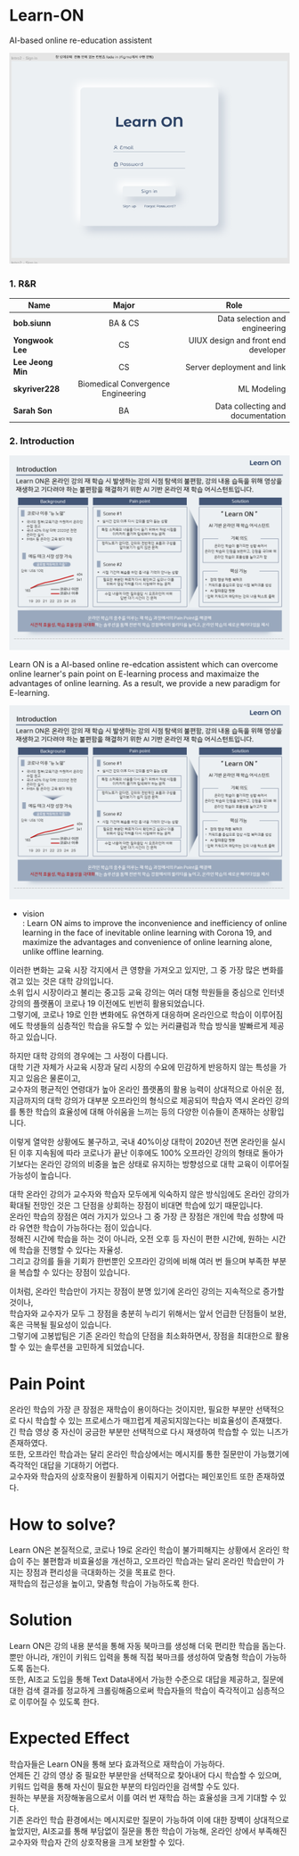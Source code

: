 Learn-ON
==========
AI-based online re-education assistent
 
![ex_screenshot](./readimg/first_page.png)

<h3> 1. R&R </h3>
<div id="about_team">

|  <center>Name</center> |  <center>Major</center> |  <center>Role</center> |
|:--------|:--------:|--------:|
|**bob.siunn** | <center>BA & CS </center> |Data selection and engineering |
|**Yongwook Lee** | <center>CS </center> |UIUX design and front end developer |
|**Lee Jeong Min** | <center>CS </center> |Server deployment and link |
|**skyriver228** | <center>Biomedical Convergence Engineering </center> | ML Modeling |
|**Sarah Son** | <center>BA </center> | Data collecting and documentation |

<h3> 2. Introduction </h3>
<div id="about_Introduction">

![ex_screenshot](./readimg/LearnON_Introduction.PNG)

Learn ON is a AI-based online re-edcation assistent which can overcome online learner's pain point on E-learning process and maximaize the advantages of online learning. As a result, we provide a new paradigm for E-learning.  
  
![ex_screenshot](./readimg/LearnON_Introduction.PNG)  
  
* vision  
: Learn ON aims to improve the inconvenience and inefficiency of online learning in the face of inevitable online learning with Corona 19, and maximize the advantages and convenience of online learning alone, unlike offline learning.  

이러한 변화는 교육 시장 각지에서 큰 영향을 가져오고 있지만, 그 중 가장 많은 변화를 겪고 있는 것은 대학 강의입니다.  
소위 입시 시장이라고 불리는 중고등 교육 강의는 여러 대형 학원들을 중심으로 인터넷 강의의 플랫폼이 코로나 19 이전에도 빈번히 활용되었습니다.  
그렇기에, 코로나 19로 인한 변화에도 유연하게 대응하며 온라인으로 학습이 이루어짐에도 학생들의 심층적인 학습을 유도할 수 있는 커리큘럼과 학습 방식을 발빠르게 제공하고 있습니다.  
  
하지만 대학 강의의 경우에는 그 사정이 다릅니다.  
대학 기관 자체가 사교육 시장과 달리 시장의 수요에 민감하게 반응하지 않는 특성을 가지고 있음은 물론이고,  
교수자의 평균적인 연령대가 높아 온라인 플랫폼의 활용 능력이 상대적으로 아쉬운 점,  
지금까지의 대학 강의가 대부분 오프라인의 형식으로 제공되어 학습자 역시 온라인 강의를 통한 학습의 효율성에 대해 아쉬움을 느끼는 등의 다양한 이슈들이 존재하는 상황입니다.  
  
이렇게 열악한 상황에도 불구하고, 국내 40%이상 대학이 2020년 전면 온라인을 실시된 이후 지속됨에 따라 코로나가 끝난 이후에도 100% 오프라인 강의의 형태로 돌아가기보다는 온라인 강의의 비중을 높은 상태로 유지하는 방향성으로 대학 교육이 이루어질 가능성이 높습니다.  
  
대학 온라인 강의가 교수자와 학습자 모두에게 익숙하지 않은 방식임에도 온라인 강의가 확대될 전망인 것은 그 단점을 상회하는 장점이 비대면 학습에 있기 때문입니다.  
온라인 학습의 장점은 여러 가지가 있으나 그 중 가장 큰 장점은 개인에 학습 성향에 따라 유연한 학습이 가능하다는 점이 있습니다.  
정해진 시간에 학습을 하는 것이 아니라, 오전 오후 등 자신이 편한 시간에, 원하는 시간에 학습을 진행할 수 있다는 자율성.  
그리고 강의를 들을 기회가 한번뿐인 오프라인 강의에 비해 여러 번 들으며 부족한 부분을 복습할 수 있다는 장점이 있습니다.  
  
이처럼, 온라인 학습만이 가지는 장점이 분명 있기에 온라인 강의는 지속적으로 증가할 것이나,  
학습자와 교수자가 모두 그 장점을 충분히 누리기 위해서는 앞서 언급한 단점들이 보완, 혹은 극복될 필요성이 있습니다.  
그렇기에 고봉밥팀은 기존 온라인 학습의 단점을 최소화하면서, 장점을 최대한으로 활용할 수 있는 솔루션을 고민하게 되었습니다.  
  
  
# Pain Point  

온라인 학습의 가장 큰 장점은 재학습이 용이하다는 것이지만, 필요한 부분만 선택적으로 다시 학습할 수 있는 프로세스가 매끄럽게 제공되지않는다는 비효율성이 존재했다.  
긴 학습 영상 중 자신이 궁금한 부분만 선택적으로 다시 재생하여 학습할 수 있는 니즈가 존재하였다.  
또한, 오프라인 학습과는 달리 온라인 학습상에서는 메시지를 통한 질문만이 가능했기에 즉각적인 대답을 기대하기 어렵다.  
교수자와 학습자의 상호작용이 원활하게 이뤄지기 어렵다는 페인포인트 또한 존재하였다.  


# How to solve?

Learn ON은 본질적으로, 코로나 19로 온라인 학습이 불가피해지는 상황에서 온라인 학습이 주는 불편함과 비효율성을 개선하고, 오프라인 학습과는 달리 온라인 학습만이 가지는 장점과 편리성을 극대화하는 것을 목표로 한다.  
재학습의 접근성을 높이고, 맞춤형 학습이 가능하도록 한다.  

# Solution  

Learn ON은 강의 내용 분석을 통해 자동 북마크를 생성해 더욱 편리한 학습을 돕는다.  
뿐만 아니라, 개인이 키워드 입력을 통해 직접 북마크를 생성하여 맞춤형 학습이 가능하도록 돕는다.  
또한, AI조교 도입을 통해 Text Data내에서 가능한 수준으로 대답을 제공하고, 질문에 대한 검색 결과를 정교하게 크롤링해줌으로써 학습자들의 학습이 즉각적이고 심층적으로 이루어질 수 있도록 한다.  

# Expected Effect  

학습자들은 Learn ON을 통해 보다 효과적으로 재학습이 가능하다.  
언제든 긴 강의 영상 중 필요한 부분만을 선택적으로 찾아내어 다시 학습할 수 있으며, 키워드 입력을 통해 자신이 필요한 부분의 타임라인을 검색할 수도 있다.  
원하는 부분을 저장해놓음으로서 이를 여러 번 재학습 하는 효율성을 크게 기대할 수 있다.  
기존 온라인 학습 환경에서는 메시지로만 질문이 가능하여 이에 대한 장벽이 상대적으로 높았지만, AI조교를 통해 부담없이 질문을 통한 학습이 가능해, 온라인 상에서 부족해진 교수자와 학습자 간의 상호작용을 크게 보완할 수 있다.  
